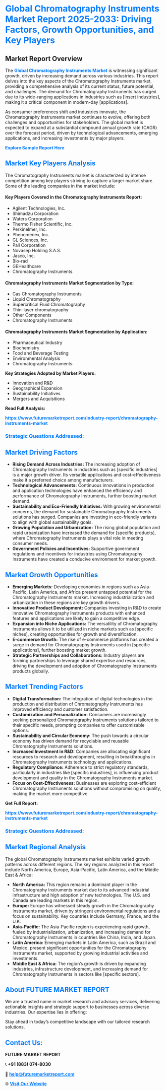 <h1 style="color: #007BFF;">Global Chromatography Instruments Market Report 2025-2033: Driving Factors, Growth Opportunities, and Key Players</h1>

<section id="overview">
<h2>Market Report Overview</h2>
<p>The <a href="https://www.futuremarketreport.com/industry-report/chromatography-instruments-market" style="color: #007BFF; text-decoration: none;"><strong>Global Chromatography Instruments Market</strong></a> is witnessing significant growth, driven by increasing demand across various industries. This report delves into the key aspects of the Chromatography Instruments market, providing a comprehensive analysis of its current status, future potential, and challenges. The demand for Chromatography Instruments has surged due to its wide-ranging applications in industries such as [insert industries], making it a critical component in modern-day [applications].</p>
<p>As consumer preferences shift and industries innovate, the Chromatography Instruments market continues to evolve, offering both challenges and opportunities for stakeholders. The global market is expected to expand at a substantial compound annual growth rate (CAGR) over the forecast period, driven by technological advancements, emerging applications, and increasing investments by major players.</p>
</section>

<section id="overview">
<p><a href="https://www.futuremarketreport.com/request-sample/reportId=96740" style="color: #007BFF; text-decoration: none;"><strong>Explore Sample Report Here</strong></a></p>
</section>

<section id="key-players">
<h2 style="color: #007BFF;">Market Key Players Analysis</h2>
<p>The Chromatography Instruments market is characterized by intense competition among key players striving to capture a larger market share. Some of the leading companies in the market include:</p>
<h4>Key Players Covered in the Chromatography Instruments Report:</h4>
<ul><li>Agilent Technologies, Inc.</li><li>Shimadzu Corporation</li><li>Waters Corporation</li><li>Thermo Fisher Scientific, Inc.</li><li>Perkinelmer, Inc.</li><li>Phenomenex, Inc.</li><li>GL Sciences, Inc.</li><li>Pall Corporation</li><li>Novasep Holding S.A.S.</li><li>Jasco, Inc.</li><li>Bio-rad</li><li>GEHealthcare</li><li>Chromatography Instruments</li></ul>
<h4>Chromatography Instruments Market Segmentation by Type:</h4>
<ul><li>Gas Chromatography Instruments</li><li>Liquid Chromatography</li><li>Supercritical Fluid Chromatography</li><li>Thin-layer chromatography</li><li>Other Components</li><li>Chromatography Instruments</li></ul>

<h4>Chromatography Instruments Market Segmentation by Application:</h4>
<ul><li>Pharmaceutical Industry</li><li>Biochemistry</li><li>Food and Beverage Testing</li><li>Environmental Analysis</li><li>Chromatography Instruments</li></ul>
<p><strong>Key Strategies Adopted by Market Players:</strong></p>
<ul>
<li>Innovation and R&D</li>
<li>Geographical Expansion</li>
<li>Sustainability Initiatives</li>
<li>Mergers and Acquisitions</li>
</ul>
</section>

<section>
<p><strong>Read Full Analysis: </strong></p><a href="https://www.futuremarketreport.com/industry-report/chromatography-instruments-market" style="color: #007BFF; text-decoration: none;"><strong>https://www.futuremarketreport.com/industry-report/chromatography-instruments-market</strong></a>
<h3 style="color: #007BFF;">Strategic Questions Addressed:</h3>
</section>

<section id="driving-factors">
<h2 style="color: #007BFF;">Market Driving Factors</h2>
<ul>
<li><strong>Rising Demand Across Industries:</strong> The increasing adoption of Chromatography Instruments in industries such as [specific industries] is a major growth driver. Its versatile applications and cost-effectiveness make it a preferred choice among manufacturers.</li>
<li><strong>Technological Advancements:</strong> Continuous innovations in production and application technologies have enhanced the efficiency and performance of Chromatography Instruments, further boosting market demand.</li>
<li><strong>Sustainability and Eco-Friendly Initiatives:</strong> With growing environmental concerns, the demand for sustainable Chromatography Instruments solutions has surged. Companies are investing in eco-friendly variants to align with global sustainability goals.</li>
<li><strong>Growing Population and Urbanization:</strong> The rising global population and rapid urbanization have increased the demand for [specific products], where Chromatography Instruments plays a vital role in meeting consumer needs.</li>
<li><strong>Government Policies and Incentives:</strong> Supportive government regulations and incentives for industries using Chromatography Instruments have created a conducive environment for market growth.</li>
</ul>
</section>

<section id="growth-opportunities">
<h2 style="color: #007BFF;">Market Growth Opportunities</h2>
<ul>
<li><strong>Emerging Markets:</strong> Developing economies in regions such as Asia-Pacific, Latin America, and Africa present untapped potential for the Chromatography Instruments market. Increasing industrialization and urbanization in these regions are key growth drivers.</li>
<li><strong>Innovative Product Development:</strong> Companies investing in R&D to create innovative Chromatography Instruments products with enhanced features and applications are likely to gain a competitive edge.</li>
<li><strong>Expansion into Niche Applications:</strong> The versatility of Chromatography Instruments allows it to be utilized in niche markets such as [specific niches], creating opportunities for growth and diversification.</li>
<li><strong>E-commerce Growth:</strong> The rise of e-commerce platforms has created a surge in demand for Chromatography Instruments used in [specific applications], further boosting market growth.</li>
<li><strong>Strategic Partnerships and Collaborations:</strong> Industry players are forming partnerships to leverage shared expertise and resources, driving the development and adoption of Chromatography Instruments products globally.</li>
</ul>
</section>

<section id="trending-factors">
<h2 style="color: #007BFF;">Market Trending Factors</h2>
<ul>
<li><strong>Digital Transformation:</strong> The integration of digital technologies in the production and distribution of Chromatography Instruments has improved efficiency and customer satisfaction.</li>
<li><strong>Customization and Personalization:</strong> Consumers are increasingly seeking personalized Chromatography Instruments solutions tailored to their specific needs, prompting companies to offer customizable options.</li>
<li><strong>Sustainability and Circular Economy:</strong> The push towards a circular economy has driven demand for recyclable and reusable Chromatography Instruments solutions.</li>
<li><strong>Increased Investment in R&D:</strong> Companies are allocating significant resources to research and development, resulting in breakthroughs in Chromatography Instruments technology and applications.</li>
<li><strong>Regulatory Compliance:</strong> Adherence to strict regulatory standards, particularly in industries like [specific industries], is influencing product development and quality in the Chromatography Instruments market.</li>
<li><strong>Focus on Cost-Effectiveness:</strong> Businesses are exploring cost-efficient Chromatography Instruments solutions without compromising on quality, making the market more competitive.</li>
</ul>
</section>

<section>
<p><strong>Get Full Report: </strong></p><a href="https://www.futuremarketreport.com/industry-report/chromatography-instruments-market" style="color: #007BFF; text-decoration: none;"><strong>https://www.futuremarketreport.com/industry-report/chromatography-instruments-market</strong></a>
<h3 style="color: #007BFF;">Strategic Questions Addressed:</h3>
</section>


<section id="regional-analysis">
<h2 style="color: #007BFF;">Market Regional Analysis</h2>
<p>The global Chromatography Instruments market exhibits varied growth patterns across different regions. The key regions analyzed in this report include North America, Europe, Asia-Pacific, Latin America, and the Middle East & Africa:</p>
<ul>
<li><strong>North America:</strong> This region remains a dominant player in the Chromatography Instruments market due to its advanced industrial infrastructure and high adoption of new technologies. The U.S. and Canada are leading markets in this region.</li>
<li><strong>Europe:</strong> Europe has witnessed steady growth in the Chromatography Instruments market, driven by stringent environmental regulations and a focus on sustainability. Key countries include Germany, France, and the U.K.</li>
<li><strong>Asia-Pacific:</strong> The Asia-Pacific region is experiencing rapid growth, fueled by industrialization, urbanization, and increasing demand for Chromatography Instruments in countries like China, India, and Japan.</li>
<li><strong>Latin America:</strong> Emerging markets in Latin America, such as Brazil and Mexico, present significant opportunities for the Chromatography Instruments market, supported by growing industrial activities and investments.</li>
<li><strong>Middle East & Africa:</strong> The region’s growth is driven by expanding industries, infrastructure development, and increasing demand for Chromatography Instruments in sectors like [specific sectors].</li>
</ul>
</section>

<footer>
<h2 style="color: #007BFF;">About FUTURE MARKET REPORT</h2>
<p>We are a trusted name in market research and advisory services, delivering actionable insights and strategic support to businesses across diverse industries. Our expertise lies in offering:</p>

<p>Stay ahead in today’s competitive landscape with our tailored research solutions.</p>

<h2 style="color: #007BFF;">Contact Us:</h2>
<p><strong>FUTURE MARKET REPORT</strong></p>
<p>📞 <strong>+91 (883) 074-8030</strong></p>
<p>📧 <strong><a href="mailto:help@futuremarketreport.com" style="color: #007BFF;">help@futuremarketreport.com</a></strong></p>
<p>🌐 <strong><a href="https://www.futuremarketreport.com/" style="color: #007BFF;">Visit Our Website</a></strong></p>
</footer>